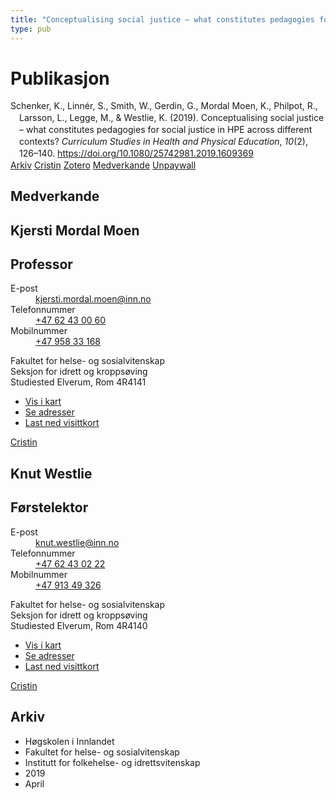 ```yaml
---
title: "Conceptualising social justice – what constitutes pedagogies for social justice in HPE across different contexts?"
type: pub
---
```

<h1>Publikasjon</h1>
<article id="csl-bib-container-UGHWHEP5" class="csl-bib-container">
  <div class="csl-bib-body" style="line-height: 1.35; padding-left: 1em; text-indent:-1em;">
  <div class="csl-entry">Schenker, K., Linn&#xE9;r, S., Smith, W., Gerdin, G., Mordal Moen, K., Philpot, R., Larsson, L., Legge, M., &amp; Westlie, K. (2019). Conceptualising social justice &#x2013; what constitutes pedagogies for social justice in HPE across different contexts? <i>Curriculum Studies in Health and Physical Education</i>, <i>10</i>(2), 126&#x2013;140. <a href="https://doi.org/10.1080/25742981.2019.1609369">https://doi.org/10.1080/25742981.2019.1609369</a></div>
</div>
  <div class="csl-bib-buttons">
    <a href="#taxonomy-article-UGHWHEP5" class="csl-bib-button">Arkiv</a>
    <a href="https://app.cristin.no/results/show.jsf?id=1693553" alt="Cristin URL" class="csl-bib-button">Cristin</a>
    <a href="http://zotero.org/groups/5022929/items/UGHWHEP5" alt="Zotero URL" class="csl-bib-button">Zotero</a>
    <a href="#contributors-article-UGHWHEP5" class="csl-bib-button">Medverkande</a>
    <a href="https://www.tandfonline.com/doi/pdf/10.1080/25742981.2019.1609369?needAccess=true" class="csl-bib-button">Unpaywall</a>
  </div>
  <div id="csl-bib-meta-container-UGHWHEP5"></div>
</article>
<div id="csl-bib-meta-UGHWHEP5" class="csl-bib-meta">
  <article id="contributors-article-UGHWHEP5" class="contributors-article">
    <h1>Medverkande</h1>
    <div class="personas">
<div class="vrtx-hinn-person-card">
<div class="photo">
<i class="lar la-user-circle missing-person"></i>
</div>
<div class="info">
<hgroup><h1>Kjersti Mordal Moen</h1>
<h2>Professor</h2>
</hgroup><dl>
<dt>E-post</dt>
<dd>
<a href="mailto:kjersti.mordal.moen@inn.no">kjersti.mordal.moen@inn.no</a>
</dd>
<dt>Telefonnummer</dt>
<dd><a href="tel:+4762430060">
+47 62 43 00 60
</a></dd>
<dt>Mobilnummer</dt>
<dd><a href="tel:+4795833168">
+47 958 33 168
</a></dd>
</dl>
<p>
Fakultet for helse- og sosialvitenskap<br>
Seksjon for idrett og kroppsøving<br>
Studiested Elverum,
Rom 4R4141
</p>
<ul class="vrtx-hinn-links">
<li><a href="https://www.google.com/maps?q=60.88156,11.53723">Vis i kart</a></li>
<li><a href="https://www.inn.no/finn-en-ansatt/kjersti-mordal-moen.html#vrtx-hinn-addresses">Se adresser</a></li>
<li><a href="https://www.inn.no/finn-en-ansatt/kjersti-mordal-moen.html?vrtx=vcf">Last ned visittkort</a></li>
</ul>
</div>
</div>
<a href="https://app.cristin.no/persons/show.jsf?id=53554" alt="Cristin URL" class="personas-cristin">Cristin</a>
</div> <div class="personas">
<div class="vrtx-hinn-person-card">
<div class="photo">
<i class="lar la-user-circle missing-person"></i>
</div>
<div class="info">
<hgroup><h1>Knut Westlie</h1>
<h2>Førstelektor</h2>
</hgroup><dl>
<dt>E-post</dt>
<dd>
<a href="mailto:knut.westlie@inn.no">knut.westlie@inn.no</a>
</dd>
<dt>Telefonnummer</dt>
<dd><a href="tel:+4762430222">
+47 62 43 02 22
</a></dd>
<dt>Mobilnummer</dt>
<dd><a href="tel:+4791349326">
+47 913 49 326
</a></dd>
</dl>
<p>
Fakultet for helse- og sosialvitenskap<br>
Seksjon for idrett og kroppsøving<br>
Studiested Elverum,
Rom 4R4140
</p>
<ul class="vrtx-hinn-links">
<li><a href="https://www.google.com/maps?q=60.88156,11.53723">Vis i kart</a></li>
<li><a href="https://www.inn.no/finn-en-ansatt/knut-westlie.html#vrtx-hinn-addresses">Se adresser</a></li>
<li><a href="https://www.inn.no/finn-en-ansatt/knut-westlie.html?vrtx=vcf">Last ned visittkort</a></li>
</ul>
</div>
</div>
<a href="https://app.cristin.no/persons/show.jsf?id=620342" alt="Cristin URL" class="personas-cristin">Cristin</a>
</div>
  </article>
  <article id="taxonomy-article-UGHWHEP5" class="taxonomy-article">
    <h1>Arkiv</h1>
    <ul>
      <li>Høgskolen i Innlandet</li>
      <li>Fakultet for helse- og sosialvitenskap</li>
      <li>Institutt for folkehelse- og idrettsvitenskap</li>
      <li>2019</li>
      <li>April</li>
    </ul>
  </article>
</div>
